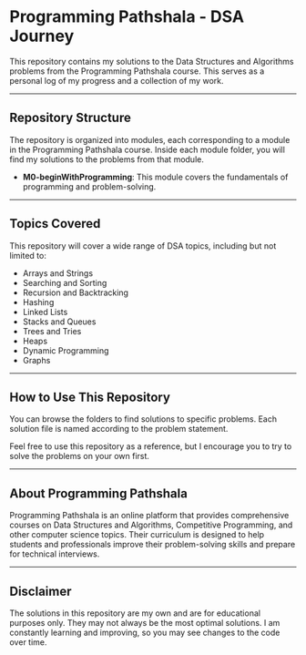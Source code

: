 # Programming Pathshala - DSA Journey

This repository contains my solutions to the Data Structures and Algorithms problems from the Programming Pathshala course. This serves as a personal log of my progress and a collection of my work.

---

## Repository Structure

The repository is organized into modules, each corresponding to a module in the Programming Pathshala course. Inside each module folder, you will find my solutions to the problems from that module.

* **M0-beginWithProgramming**: This module covers the fundamentals of programming and problem-solving.
<!-- * **(Add more modules as you progress)** -->

---

## Topics Covered

This repository will cover a wide range of DSA topics, including but not limited to:

* Arrays and Strings
* Searching and Sorting
* Recursion and Backtracking
* Hashing
* Linked Lists
* Stacks and Queues
* Trees and Tries
* Heaps
* Dynamic Programming
* Graphs

---

## How to Use This Repository

You can browse the folders to find solutions to specific problems. Each solution file is named according to the problem statement.

Feel free to use this repository as a reference, but I encourage you to try to solve the problems on your own first.

---

## About Programming Pathshala

Programming Pathshala is an online platform that provides comprehensive courses on Data Structures and Algorithms, Competitive Programming, and other computer science topics. Their curriculum is designed to help students and professionals improve their problem-solving skills and prepare for technical interviews.

---

## Disclaimer

The solutions in this repository are my own and are for educational purposes only. They may not always be the most optimal solutions. I am constantly learning and improving, so you may see changes to the code over time.
